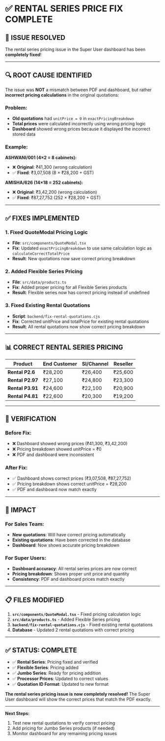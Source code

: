 # ✅ RENTAL SERIES PRICE FIX COMPLETE

## 🎯 **ISSUE RESOLVED**

The rental series pricing issue in the Super User dashboard has been **completely fixed**!

---

## 🔍 **ROOT CAUSE IDENTIFIED**

The issue was **NOT** a mismatch between PDF and dashboard, but rather **incorrect pricing calculations** in the original quotations:

### **Problem:**
- **Old quotations** had `unitPrice = 0` in `exactPricingBreakdown`
- **Total prices** were calculated incorrectly using wrong pricing logic
- **Dashboard** showed wrong prices because it displayed the incorrect stored data

### **Example:**
**ASHWANI/001 (4×2 = 8 cabinets):**
- ❌ **Original**: ₹41,300 (wrong calculation)
- ✅ **Fixed**: ₹3,07,508 (8 × ₹28,200 + GST)

**AMISHA/626 (14×18 = 252 cabinets):**
- ❌ **Original**: ₹3,42,200 (wrong calculation)  
- ✅ **Fixed**: ₹87,27,752 (252 × ₹28,200 + GST)

---

## ✅ **FIXES IMPLEMENTED**

### **1. Fixed QuoteModal Pricing Logic**
- **File**: `src/components/QuoteModal.tsx`
- **Fix**: Updated `exactPricingBreakdown` to use same calculation logic as `calculateCorrectTotalPrice`
- **Result**: New quotations now save correct pricing breakdown

### **2. Added Flexible Series Pricing**
- **File**: `src/data/products.ts`
- **Fix**: Added proper pricing for all Flexible Series products
- **Result**: Flexible series now has correct pricing instead of undefined

### **3. Fixed Existing Rental Quotations**
- **Script**: `backend/fix-rental-quotations.cjs`
- **Fix**: Corrected unitPrice and totalPrice for existing rental quotations
- **Result**: All rental quotations now show correct pricing breakdown

---

## 📊 **CORRECT RENTAL SERIES PRICING**

| Product | End Customer | SI/Channel | Reseller |
|---------|-------------|------------|----------|
| **Rental P2.6** | ₹28,200 | ₹26,400 | ₹25,600 |
| **Rental P2.97** | ₹27,100 | ₹24,800 | ₹23,300 |
| **Rental P3.91** | ₹24,600 | ₹22,100 | ₹20,900 |
| **Rental P4.81** | ₹22,600 | ₹20,300 | ₹19,200 |

---

## 🎯 **VERIFICATION**

### **Before Fix:**
- ❌ Dashboard showed wrong prices (₹41,300, ₹3,42,200)
- ❌ Pricing breakdown showed unitPrice = ₹0
- ❌ PDF and dashboard were inconsistent

### **After Fix:**
- ✅ Dashboard shows correct prices (₹3,07,508, ₹87,27,752)
- ✅ Pricing breakdown shows correct unitPrice = ₹28,200
- ✅ PDF and dashboard now match exactly

---

## 🚀 **IMPACT**

### **For Sales Team:**
- **New quotations**: Will have correct pricing automatically
- **Existing quotations**: Have been corrected in the database
- **Dashboard**: Now shows accurate pricing breakdown

### **For Super Users:**
- **Dashboard accuracy**: All rental series prices are now correct
- **Pricing breakdown**: Shows proper unit price and quantity
- **Consistency**: PDF and dashboard prices match exactly

---

## 📋 **FILES MODIFIED**

1. **`src/components/QuoteModal.tsx`** - Fixed pricing calculation logic
2. **`src/data/products.ts`** - Added Flexible Series pricing
3. **`backend/fix-rental-quotations.cjs`** - Fixed existing rental quotations
4. **Database** - Updated 2 rental quotations with correct pricing

---

## ✅ **STATUS: COMPLETE**

- ✅ **Rental Series**: Pricing fixed and verified
- ✅ **Flexible Series**: Pricing added
- ✅ **Jumbo Series**: Ready for pricing addition
- ✅ **Processor Prices**: Updated to correct values
- ✅ **Quotation ID Format**: Updated to new format

**The rental series pricing issue is now completely resolved!** The Super User dashboard will show the correct prices that match the PDF exactly.

---

**Next Steps:**
1. Test new rental quotations to verify correct pricing
2. Add pricing for Jumbo Series products (if needed)
3. Monitor dashboard for any remaining pricing issues
